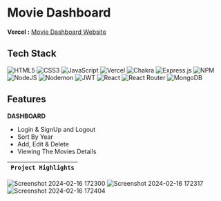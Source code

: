 

# Movie Dashboard

**Vercel :**  [Movie Dashboard Website](https://movie-dashboard-tau.vercel.app/)
## Tech Stack

![HTML5](https://img.shields.io/badge/html5-%23E34F26.svg?style=for-the-badge&logo=html5&logoColor=white) ![CSS3](https://img.shields.io/badge/css3-%231572B6.svg?style=for-the-badge&logo=css3&logoColor=white) ![JavaScript](https://img.shields.io/badge/javascript-%23323330.svg?style=for-the-badge&logo=javascript&logoColor=%23F7DF1E) ![Vercel](https://img.shields.io/badge/vercel-%23000000.svg?style=for-the-badge&logo=vercel&logoColor=white) ![Chakra](https://img.shields.io/badge/chakra-%234ED1C5.svg?style=for-the-badge&logo=chakraui&logoColor=white) ![Express.js](https://img.shields.io/badge/express.js-%23404d59.svg?style=for-the-badge&logo=express&logoColor=%2361DAFB) ![NPM](https://img.shields.io/badge/NPM-%23CB3837.svg?style=for-the-badge&logo=npm&logoColor=white) ![NodeJS](https://img.shields.io/badge/node.js-6DA55F?style=for-the-badge&logo=node.js&logoColor=white) ![Nodemon](https://img.shields.io/badge/NODEMON-%23323330.svg?style=for-the-badge&logo=nodemon&logoColor=%BBDEAD) ![JWT](https://img.shields.io/badge/JWT-black?style=for-the-badge&logo=JSON%20web%20tokens) ![React](https://img.shields.io/badge/react-%2320232a.svg?style=for-the-badge&logo=react&logoColor=%2361DAFB) ![React Router](https://img.shields.io/badge/React_Router-CA4245?style=for-the-badge&logo=react-router&logoColor=white)  ![MongoDB](https://img.shields.io/badge/MongoDB-%234ea94b.svg?style=for-the-badge&logo=mongodb&logoColor=white)

## Features

**DASHBOARD**

- Login & SignUp and Logout
- Sort By Year
- Add, Edit & Delete 
- Viewing The Movies Details

| `Project Highlights` |
| :------------------: |

![Screenshot 2024-02-16 172300](https://github.com/ak8459/propftx-assignment/assets/87300147/52f1a3b1-ae1f-4901-9faf-ac55aef79804)
![Screenshot 2024-02-16 172317](https://github.com/ak8459/propftx-assignment/assets/87300147/f1e51e12-24cb-4a43-a9e0-06a65f4bb21a)
![Screenshot 2024-02-16 172404](https://github.com/ak8459/propftx-assignment/assets/87300147/55793d4d-8758-4908-8d10-7bdc5047ebb4)

